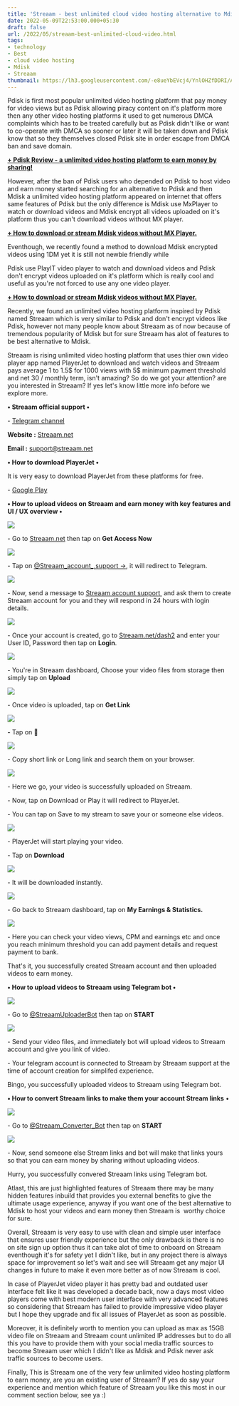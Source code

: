 ```yaml
---
title: 'Streaam - best unlimited cloud video hosting alternative to Mdisk.'
date: 2022-05-09T22:53:00.000+05:30
draft: false
url: /2022/05/streaam-best-unlimited-cloud-video.html
tags: 
- technology
- Best
- cloud video hosting
- Mdisk
- Streaam
thumbnail: https://lh3.googleusercontent.com/-e8ueYbEVcj4/YnlOHZfDDRI/AAAAAAAAK2o/wxgbAgTPNqgaL1bDp7uFF_RaTLN6tsQQQCNcBGAsYHQ/s1600/1652117017644250-0.png
---
```


  

  

Pdisk is first most popular unlimited video hosting platform that pay money for video views but as Pdisk allowing piracy content on it's platform more then any other video hosting platforms it used to get numerous DMCA complaints which has to be treated carefully but as Pdisk didn't like or want to co-operate with DMCA so sooner or later it will be taken down and Pdisk know that so they themselves closed Pdisk site in order escape from DMCA ban and save domain.

  

**[\+ Pdisk Review - a unlimited video hosting platform to earn money by sharing!](https://www.techtracker.in/2021/08/pdisk-review-unlimited-video-hosting.html)**

  

However, after the ban of Pdisk users who depended on Pdisk to host video and earn money started searching for an alternative to Pdisk and then Mdisk a unlimited video hosting platform appeared on internet that offers same features of Pdisk but the only difference is Mdisk use MxPlayer to watch or download videos and Mdisk encrypt all videos uploaded on it's platform thus you can't download videos without MX player.

  

**[\+ How to download or stream Mdisk videos without MX Player.](https://www.techtracker.in/2022/02/how-to-download-or-stream-mdisk-videos.html)**

  

Eventhough, we recently found a method to download Mdisk encrypted videos using 1DM yet it is still not newbie friendly while 

Pdisk use PlayIT video player to watch and download videos and Pdisk don't encrypt videos uploaded on it's platform which is really cool and useful as you're not forced to use any one video player.

  

**[\+ How to download or stream Mdisk videos without MX Player.](https://www.techtracker.in/2022/01/mdisk-best-unlimited-cloud-video.html)**

  

Recently, we found an unlimited video hosting platform inspired by Pdisk named Streaam which is very similar to Pdisk and don't encrypt videos like Pdisk, however not many people know about Streaam as of now because of tremendous popularity of Mdisk but for sure Streaam has alot of features to be best alternative to Mdisk.

  

Streaam is rising unlimited video hosting platform that uses thier own video player app named PlayerJet to download and watch videos and Streaam pays average 1 to 1.5$ for 1000 views with 5$ minimum payment threshold and net 30 / monthly term, isn't amazing? So do we got your attention? are you interested in Streaam? If yes let's know little more info before we explore more.

  

**• Streaam official support •**

\- [Telegram channel](https://t.me/streaam_Net)

  

**Website :** [Streaam.net](http://Streaam.net)

**Email :** [support@streaam.net](mailto:support@streaam.net)

**• How to download PlayerJet •**

It is very easy to download PlayerJet from these platforms for free.

  

\- [Google Play](https://play.google.com/store/apps/details?id=com.rs.playerjet)

**• How to upload videos on Streaam and earn money with key features and UI / UX overview •**

 **![](https://lh3.googleusercontent.com/-N5Y0peGPwH0/YnlOGRAFkjI/AAAAAAAAK2k/CRLp8qKV-PwYe_Q_LjxjPSr85RGjYuTvQCNcBGAsYHQ/s1600/1652117012057693-1.png)** 

\- Go to [Streaam.net](http://Streaam.net) then tap on **Get Access Now**

 **![](https://lh3.googleusercontent.com/-h6NZrEZqV8M/YnlOE-MWBYI/AAAAAAAAK2g/uFq1G5xYsDw6fIqpJxf0oYoak9KUuayUQCNcBGAsYHQ/s1600/1652117005223371-2.png)** 

\- Tap on [@Streaam\_account\_,support ->](http://telegram.dog/streaam_account_support), it will redirect to Telegram.[](http://telegram.dog/streaam_account_support)

  

 ![](https://lh3.googleusercontent.com/-cctiL17uxQg/YnlODV-_MyI/AAAAAAAAK2c/0o0xSUgai7oQG7WKyg7YvMl4xEFMcGwmgCNcBGAsYHQ/s1600/1652116998589884-3.png) 

  

\- Now, send a message to [Streaam account support ](http://@streaam_account_support) and ask them to create Streaam account for you and they will respond in 24 hours with login details.

  

 ![](https://lh3.googleusercontent.com/-prfDijad7Cg/YnlOBs0__dI/AAAAAAAAK2Y/WS3wClwIKVcsnpkOgRsMqJzY08MKebOHQCNcBGAsYHQ/s1600/1652116992984721-4.png) 

\- Once your account is created, go to [Streaam.net/dash2](https://Streaam.net/dash2) and enter your User ID, Password then tap on **Login**.

  

 ![](https://lh3.googleusercontent.com/-Yaz6CbezQ2E/YnlOAFxta5I/AAAAAAAAK2U/stAn_u4KnxUqAZQEnanrNgK7t2IjcRKLACNcBGAsYHQ/s1600/1652116988607954-5.png) 

  

  

\- You're in Streaam dashboard, Choose your video files from storage then simply tap on **Upload**

 **![](https://lh3.googleusercontent.com/-aZCytrp_wC0/YnlN_HkFa4I/AAAAAAAAK2Q/ncEpuPwgaZwVY2ZU1EoW9IDuReXfyY8UACNcBGAsYHQ/s1600/1652116984923949-6.png)** 

  

\- Once video is uploaded, tap on **Get Link**

 **![](https://lh3.googleusercontent.com/-VnZXmCCuUDY/YnlN-Anw24I/AAAAAAAAK2M/y_J7j46V0IsKd3MFp0zhnDnw7tU8IX2nQCNcBGAsYHQ/s1600/1652116981635435-7.png)** 

**\-** Tap on **🔗**

 **![](https://lh3.googleusercontent.com/-_BfqYgbCzDM/YnlN9Tl8ZxI/AAAAAAAAK2I/n8YID79kxnksgctSIFXcCssOmun_gIlmACNcBGAsYHQ/s1600/1652116978007354-8.png)** 

\- Copy short link or Long link and search them on your browser.

  

 ![](https://lh3.googleusercontent.com/-gA_tDWbOIPk/YnlN8eta4AI/AAAAAAAAK2E/r5roEA8EUqAdJFmNEYzwGiQn0OE15A1VACNcBGAsYHQ/s1600/1652116974163706-9.png) 

  

\- Here we go, your video is successfully uploaded on Streaam.

  

\- Now, tap on Download or Play it will redirect to PlayerJet.

  

\- You can tap on Save to my stream to save your or someone else videos.

  

 ![](https://lh3.googleusercontent.com/-47r56-lbiiI/YnlN7cYYinI/AAAAAAAAK2A/TP71zzhq6rYPJUn3JX59NA9MmBw9_s26ACNcBGAsYHQ/s1600/1652116970478923-10.png) 

  

\- PlayerJet will start playing your video.

  

\- Tap on **Download**

 **![](https://lh3.googleusercontent.com/-J-KuAqoqdBA/YnlN6q11PBI/AAAAAAAAK18/BZlyDQIWZ9gW0ZOYNwETLPH0aNjOsIZMwCNcBGAsYHQ/s1600/1652116966286363-11.png)** 

\- It will be downloaded instantly.

  

 ![](https://lh3.googleusercontent.com/-t5LJa9j-X44/YnlN5eRwKSI/AAAAAAAAK14/ptvcQdN-pkAwpeVoIxdyFQjy6RV4B7pOQCNcBGAsYHQ/s1600/1652116962230226-12.png) 

  

\- Go back to Streaam dashboard, tap on **My Earnings & Statistics.**

  

 ![](https://lh3.googleusercontent.com/-86b0MbivQMo/YnlN4kVPw4I/AAAAAAAAK10/gTYEmiUWoAYJMKuvA6uw9lE6IO2ygZOCwCNcBGAsYHQ/s1600/1652116958064889-13.png) 

  

\- Here you can check your video views, CPM and earnings etc and once you reach minimum threshold you can add payment details and request payment to bank.

  

That's it, you successfully created Streaam account and then uploaded videos to earn money.

  

**• How to upload videos to Streaam using Telegram bot •**

 **![](https://lh3.googleusercontent.com/-mbP3tp7hNek/YnlN3ZiN1aI/AAAAAAAAK1w/GuSHDrzYtBIK8pzM042YyFxaIuFj-tJsACNcBGAsYHQ/s1600/1652116953737073-14.png)** 

\- Go to [@StreaamUploaderBot](http://t.me/StreaamUploaderBot) then tap on **START**

  

 ![](https://lh3.googleusercontent.com/-u9mhdIEzEF4/YnlN2cqE7jI/AAAAAAAAK1s/j-lZ-ZvW_lwR0-Qo_nNIojF424YXl1joACNcBGAsYHQ/s1600/1652116949614907-15.png) 

  

\- Send your video files, and immediately bot will upload videos to Streaam account and give you link of video.

  

\- Your telegram account is connected to Streaam by Streaam support at the time of account creation for simplifed experience. 

  

Bingo, you successfully uploaded videos to Streaam using Telegram bot.

  

**• How to convert Streaam links to make them your account Stream links** •

  

 ![](https://lh3.googleusercontent.com/-XpNiz9JZERc/YnlN1Z6ESyI/AAAAAAAAK1o/rQvU25_dqpcrVoOFUjaHGo3ZQnGVaos6wCNcBGAsYHQ/s1600/1652116945276396-16.png) 

  

\- Go to [@Streaam\_Converter\_Bot](http://t.me/Streaam_Converter_Bot) then tap on **START**

 **![](https://lh3.googleusercontent.com/-z552n9EbfAQ/YnlN0c9ZfAI/AAAAAAAAK1k/99ON5Z-qERUaWvOAHsRYv9gqwOuYVoeBgCNcBGAsYHQ/s1600/1652116940317320-17.png)** 

\- Now, send someone else Stream links and bot will make that links yours so that you can earn money by sharing without uploading videos.

  

Hurry, you successfully convered Streaam links using Telegram bot.

  

Atlast, this are just highlighted features of Streaam there may be many hidden features inbuild that provides you external benefits to give the ultimate usage experience, anyway if you want one of the best alternative to Mdisk to host your videos and earn money then Streaam is  worthy choice for sure.

  

Overall, Streaam is very easy to use with clean and simple user interface that ensures user friendly experience but the only drawback is there is no on site sign up option thus it can take alot of time to onboard on Streaam eventhough it's for safety yet I didn't like, but in any project there is always space for improvement so let's wait and see will Streaam get any major UI changes in future to make it even more better as of now Streaam is cool.

  

In case of PlayerJet video player it has pretty bad and outdated user interface felt like it was developed a decade back, now a days most video players come with best modern user interface with very advanced features so considering that Streaam has failed to provide impressive video player but I hope they upgrade and fix all issues of PlayerJet as soon as possible.

  

Moreover, it is definitely worth to mention you can upload as max as 15GB video file on Streaam and Streaam count unlimited IP addresses but to do all this you have to provide them with your social media traffic sources to become Streaam user which I didn't like as Mdisk and Pdisk never ask traffic sources to become users.

  

Finally, This is Streaam one of the very few unlimited video hosting platform to earn money, are you an existing user of Streaam? If yes do say your experience and mention which feature of Streaam you like this most in our comment section below, see ya :)
